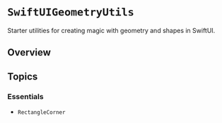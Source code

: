 # ``SwiftUIGeometryUtils``

Starter utilities for creating magic with geometry and shapes in SwiftUI.

## Overview


## Topics

### Essentials

- ``RectangleCorner``
